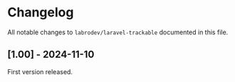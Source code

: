# Changelog

All notable changes to `labrodev/laravel-trackable`
documented in this file.

## [1.00] - 2024-11-10

First version released.

